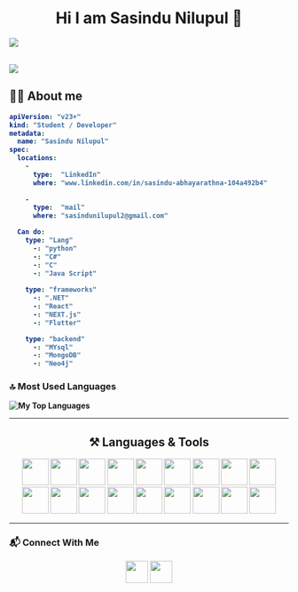 ## <h1 align="center">Hi I am Sasindu Nilupul 👋</h1>

<a href="#"><img src="https://user-images.githubusercontent.com/73097560/115834477-dbab4500-a447-11eb-908a-139a6edaec5c.gif"></a>
<br>

<br>
<a href="#"><img src="https://user-images.githubusercontent.com/73097560/115834477-dbab4500-a447-11eb-908a-139a6edaec5c.gif"></a>
<br>

<b><h2>🙇‍♀️ About me</h2>

```yaml
apiVersion: "v23+"
kind: "Student / Developer"
metadata:
  name: "Sasindu Nilupul"
spec:
  locations:
    - 
      type:  "LinkedIn"
      where: "www.linkedin.com/in/sasindu-abhayarathna-104a492b4"
      
    - 
      type:  "mail"
      where: "sasindunilupul2@gmail.com"

  Can do: 
    type: "Lang"
      -: "python"
      -: "C#"
      -: "C"
      -: "Java Script"
    
    type: "frameworks"
      -: ".NET"
      -: "React"
      -: "NEXT.js"
      -: "Flutter"

    type: "backend"
      -: "MYsql"
      -: "MongoDB"
      -: "Neo4j"

```

### 🔝 Most Used Languages

![My Top Languages](https://github-readme-stats-git-masterrstaa-rickstaa.vercel.app/api/top-langs/?username=sasindu26&layout=compact&theme=react-dark&cache_seconds=7200)

---

<h2 align="center">⚒️ Languages & Tools</h2>

<p align="center">
  <img src="https://skillicons.dev/icons?i=react" width="48" />
  <img src="https://skillicons.dev/icons?i=python" width="48" />
  <img src="https://skillicons.dev/icons?i=js" width="48" />
  <img src="https://skillicons.dev/icons?i=ts" width="48" />
  <img src="https://skillicons.dev/icons?i=nextjs" width="48" />
  <img src="https://skillicons.dev/icons?i=nodejs" width="48" />
  <img src="https://skillicons.dev/icons?i=mongodb" width="48" />
  <img src="https://skillicons.dev/icons?i=mysql" width="48" />
  <img src="https://skillicons.dev/icons?i=php" width="48" />
  <img src="https://skillicons.dev/icons?i=html" width="48" />
  <img src="https://skillicons.dev/icons?i=css" width="48" />
  <img src="https://skillicons.dev/icons?i=bootstrap" width="48" />
  <img src="https://skillicons.dev/icons?i=tailwind" width="48" />
  <img src="https://skillicons.dev/icons?i=git" width="48" />
  <img src="https://skillicons.dev/icons?i=github" width="48" />
  <img src="https://skillicons.dev/icons?i=vscode" width="48" />
  <img src="https://skillicons.dev/icons?i=wordpress" width="48" />
  <img src="https://skillicons.dev/icons?i=cs" width="48" />
</p>

---

### 📬 Connect With Me

<p align="center">
  <a href="https://github.com/sasindu26"><img src="https://skillicons.dev/icons?i=github" width="40"/></a>
  <a href="https://www.linkedin.com/in/sasindu-abhayarathna-104a492b4"><img src="https://skillicons.dev/icons?i=linkedin" width="40"/></a>
</p>
